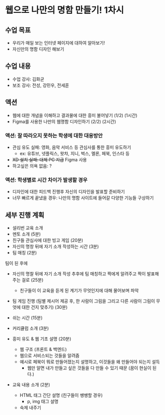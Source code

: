 # 웹으로 나만의 명함 만들기! 1차시

## 수업 목표

- 우리가 매일 보는 인터넷 페이지에 대하여 알아보기!
- 자신만의 명함 디자인 해보기

## 수업 내용

- 수업 강사: 김화균
- 보조 강사: 전성, 강민우, 전세훈

## 액션

- 웹에 대한 개념을 이해하고 결과물에 대한 흥미 불어넣기 (1/2) (1시간)
- Figma를 사용한 나만의 웹명함 디자인하기 (2/2) (2시간)

### 액션: 잘 따라오지 못하는 학생에 대한 대응방안

- 관심 유도 실패: 영화, 음악 서비스 등 관심사를 통한 흥미 유도하기
  - ex: 유튜브, 넷플릭스, 왓챠, 지니, 벅스, 멜론, 페북, 인스타 등
- ~~XD 설치 실패: 대체 PC 지급~~ Figma 사용
- 하고싶은 의욕 없음: ?

### 액션: 학생별로 시간 차이가 발생할 경우

- 디자인에 대한 피드백 진행후 자신의 디자인을 발표할 준비하기
- 너무 빠르게 끝냈을 경우: 나만의 명함 사이트에 들어갈 다양한 기능들 구상하기

## 세부 진행 계획

- 설리번 교육 소개
- 멘토 소개 (5분)
- 친구들 관심사에 대한 빙고 게임 (20분)
- 자신의 명창 뒤에 자기 소개 작성하는 시간 (3분)
- 팀 매칭 (2분)

팀이 된 후에

- 자신의 명찰 뒤에 자기 소개 작성 추후에 팀 매칭하고 짝에게 알려주고 짝이 발표해주는 걸로 (25분)
  - 친구들이 이 교육을 듣게 된 계기가 무엇인지에 대해 물어보며 파악
- 팀 게임 진행 (팀별 제시어 제공 후, 한 사람이 그림을 그리고 다른 사람이 그림이 무엇에 대한 건지 맞추기) (30분)

- 쉬는 시간 (15분)

- 커리큘럼 소개 (3분)
- 흥미 유도 & 웹 기초 설명 (20분)

  - 웹 구조 (프론트 & 백엔드)
  - 웹으로 서비스되는 것들을 알려줌
  - 예시로 페북이 뭐로 만들어졌는지 설명하고, 이것들을 왜 만들어야 되는지 설득
    - 웹만 알면 내가 만들고 싶은 것들을 다 만들 수 있기 때문 (꿈이 현실이 된다.)

- 교육 내용 소개 (2분)
  - HTML 태그 간단 설명 (친구들이 쌩쌩할 경우)
    - p, img 태그 설명
  - 숙제 내주기
